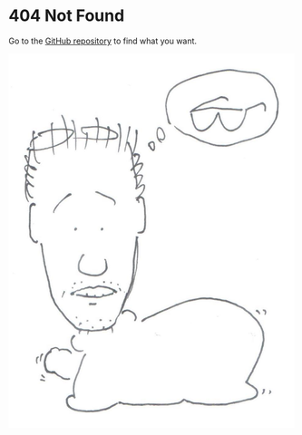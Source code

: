 
# 404 Not Found

Go to the [GitHub repository](https://github.com/Symbol1/Symbol1.github.io)
to find what you want.

![vaseman finding his glass](/vaseman/Jau-Pao%20Wang%202019-03-16.jpg)
